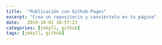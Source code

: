 ```yaml
---
title:  "Publicación con Github-Pages"
excerpt: "Crea un repositorio y conviértelo en tu página"
date:   2019-10-02 10:57:23
categories: [jekyll, github]
tags: [jekyll, github]
---
```


